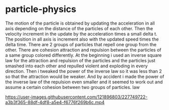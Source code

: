 # particle-physics
The motion of the particle is obtained by updating the acceleration in all axis depending on the distance of the particles of each other. Then the velocity increment in the
update by the acceleration times a small delta t. The position in all axis is increment also with the updated speed times the delta time.
There are 2 groups of particles that repell one group from the other. 
There are cohesion attraction and repulsion between the particles of a same group colored differently.
At the beginning i used an inverse square law for the attraction and repulsion of the particles and the particles just smashed into each other and repulled violent and exploding in 
every direction.
Then i tweaked the power of the inverse law so it was less than 2 so that the attraction would be weaker. And by accident i made the power of the inverse law of the repulsion 
even smaller and it seemed to work out and assume a certain cohesion between two groups of particles.
law 





https://user-images.githubusercontent.com/121896803/227749722-a3b3f365-88df-4df8-a5e4-f6776f269b6c.mp4

